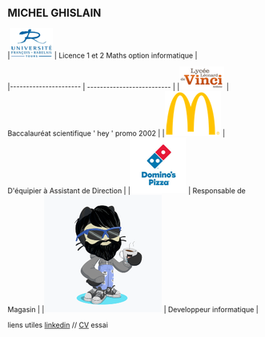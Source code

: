 ## MICHEL GHISLAIN 
|![Image](univ.png) | Licence 1 et 2 Maths option informatique |

|---------------------- | -------------------------- |
|![Image](lycée.png) | Baccalauréat scientifique     ' hey ' promo 2002  |
|![Image](mc.png) | D'équipier à Assistant de Direction |
|![Image](dom.png) | Responsable de Magasin |
|![Image](cat.png) | Developpeur informatique |

 




liens utiles [linkedin](https://www.linkedin.com/in/ghislain-michel-31b024153/) // [CV](CV_Ghislain_Michel_M2i.docx) essai



 
 
